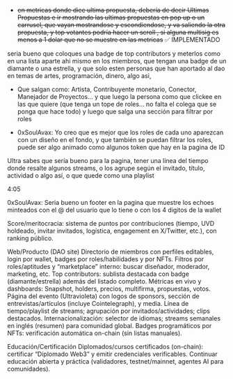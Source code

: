 - ~~en metricas donde dice ultima propuesta, debería de decir Ultimas Propuestas e ir mostrando las ultimas propuestas en pop up o un carrusel, que vayan mostrandose y escondiendose, y va saliendo la otra propuesta, y top votantes podría hacer un scroll , si alguna multisig es menos a 1 dolar que no se muestre en las metricas~~ ✅ IMPLEMENTADO

seria bueno que coloques una badge de top contributors y meterlos como en una lista aparte ahi mismo en los miembros, que tengan una badge de un diamante o una estrella, y que solo esten personas que han aportado al dao en temas de artes, programación, dinero, algo asi, 

- Que salgan como: Artista, Contribuyente monetario, Conector, Manejador de Proyectos... y que luego la persona como que clickee en las que quiere (que tenga un tope de roles... no falta el colega que se ponga que hace todo) y luego que salga una sección para filtrar por roles

- 0xSoulAvax: Yo creo que es mejor que los roles de cada uno aparezcan con un diseño en el fondo, y que también se puedan filtrar los roles, puede ser algo animado como algunos token que hay en la pagina de ID

Ultra sabes que sería bueno para la pagina, tener una línea del tiempo donde resalte algunos streams, o los agrupe según el invitado, título, actividad o algo así, o que quede como una playlist

4:05


0xSoulAvax: Seria bueno un footer en la pagina que muestre los echoes minteados con el @ del usuario que lo tiene o con los 4 digitos de la wallet


Score/meritocracia: sistema de puntos por contribuciones (tiempo, UVD holdeado, invitar invitados, logística, engagement en X/Twitter, etc.), con ranking público.

Web/Producto (DAO site)
Directorio de miembros con perfiles editables, login por wallet, badges por roles/habilidades y por NFTs.
Filtros por roles/aptitudes y “marketplace” interno: buscar diseñador, moderador, marketing, etc.
Top contributors: sublista destacada con badge (diamante/estrella) además del listado completo.
Métricas en vivo y dashboards: Snapshot, holders, precios, multifirma, propuestas, votos.
Página del evento (Ultravioleta) con logos de sponsors, sección de entrevistas/artículos (incluye Cointelegraph), y media.
Línea de tiempo/playlist de streams; agrupación por invitados/actividades; clips destacados.
Internacionalización: selector de idiomas; streams semanales en inglés (resumen) para comunidad global.
Badges programáticos por NFTs: verificación automática on-chain (sin listas manuales).


Educación/Certificación
Diplomados/cursos certificados (on-chain): certificar “Diplomado Web3” y emitir credenciales verificables.
Continuar educación abierta y práctica (validadores, testnet/mainnet, agentes AI para comunidades).